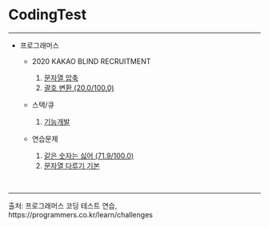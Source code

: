 # CodingTest
<hr/>

- 프로그래머스 
  - 2020 KAKAO BLIND RECRUITMENT
    1. [문자열 압축](https://github.com/chimy2/CodingTest/blob/master/Kakao/src/blind_recruitment/StringCompression.java)
    2. [괄호 변환 (20.0/100.0)](https://github.com/chimy2/CodingTest/blob/master/Kakao/src/blind_recruitment/ParenthesisTransformation.java)

  - 스택/큐
    1. [기능개발](https://github.com/chimy2/CodingTest/blob/master/Practice/src/stack_queue/FunctionalDevelopment.java)

  - 연습문제
    1. [같은 숫자는 싫어 (71.9/100.0)](https://github.com/chimy2/CodingTest/blob/master/Practice/src/exercise/SameNumberHate.java)
    2. [문자열 다루기 기본](https://github.com/chimy2/CodingTest/blob/master/Practice/src/exercise/StringHandlingBasic.java)

<br>
<hr/>
출처: 프로그래머스 코딩 테스트 연습, https://programmers.co.kr/learn/challenges
